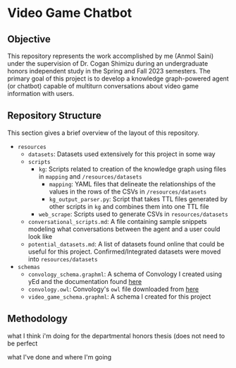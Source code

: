 # Video Game Chatbot

## Objective
This repository represents the work accomplished by me (Anmol Saini) under the supervision of Dr. Cogan Shimizu during an undergraduate honors independent study in the Spring and Fall 2023 semesters. The primary goal of this project is to develop a knowledge graph-powered agent (or chatbot) capable of multiturn conversations about video game information with users.

## Repository Structure
This section gives a brief overview of the layout of this repository.

- `resources`
  - `datasets`: Datasets used extensively for this project in some way
  - `scripts`
    - `kg`: Scripts related to creation of the knowledge graph using files in `mapping` and `/resources/datasets`
      - `mapping`: YAML files that delineate the relationships of the values in the rows of the CSVs in `/resources/datasets`
      - `kg_output_parser.py`: Script that takes TTL files generated by other scripts in `kg` and combines them into one TTL file
    - `web_scrape`: Scripts used to generate CSVs in `resources/datasets`
  - `conversational_scripts.md`: A file containing sample snippets modeling what conversations between the agent and a user could look like
  - `potential_datasets.md`: A list of datasets found online that could be useful for this project. Confirmed/Integrated datasets were moved into `resources/datasets`
- `schemas`
  - `convology_schema.graphml`: A schema of Convology I created using yEd and the documentation found [here](https://horus-ai.fbk.eu/convology/)
  - `convology.owl`: Convology's `owl` file downloaded from [here](https://horus-ai.fbk.eu/convology/)
  - `video_game_schema.graphml`: A schema I created for this project

## Methodology

what I think i'm doing for the departmental honors thesis (does not need to be perfect



what I've done and where I'm going
